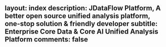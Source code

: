 layout: index
description: JDataFlow Platform, A better open source unified analysis platform, one-stop solution & friendly developer
subtitle: Enterprise Core Data & Core AI Unified Analysis Platform
comments: false
---
